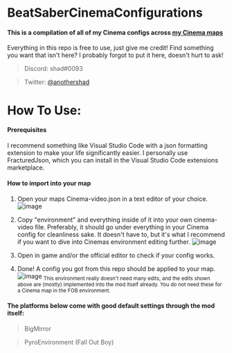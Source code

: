 # BeatSaberCinemaConfigurations
#### This is a compilation of all of my Cinema configs across [my Cinema maps](https://beatsaver.com/playlists/59231)

Everything in this repo is free to use, just give me credit! Find something you want that isn't here? I probably forgot to put it here, doesn't hurt to ask!
> Discord: shad#0093

> Twitter: [@anothershad](https://twitter.com/anothershad)

# **How To Use:** 

#### Prerequisites

I recommend something like Visual Studio Code with a json formatting extension to make your life significantly easier. I personally use FracturedJson, which you can install in the Visual Studio Code extensions marketplace.

#### How to import into your map

1. Open your maps Cinema-video.json in a text editor of your choice. 
![image](https://user-images.githubusercontent.com/122078713/225520764-6e590cdf-07ce-4906-8371-9f8705e424a4.png)

2. Copy "environment" and everything inside of it into your own cinema-video file. Preferably, it should go under everything in your Cinema config for cleanliness sake. It doesn't have to, but it's what I recommend if you want to dive into Cinemas environment editing further. 
![image](https://user-images.githubusercontent.com/122078713/225520872-102781aa-fe10-450d-9b5a-378ddcc32a97.png)

3. Open in game and/or the official editor to check if your config works.
4. Done! A config you got from this repo should be applied to your map. 
![image](https://user-images.githubusercontent.com/122078713/225521171-35ab1c2f-d28d-4649-9627-83145d01231a.png)
<sub> This environment really doesn't need many edits, and the edits shown above are (mostly) implemented into the mod itself already. You do not need these for a Cinema map in the FOB environment.<sub>



#### The platforms below come with good default settings through the mod itself:
 > BigMirror 
 
 > PyroEnvironment (Fall Out Boy)
